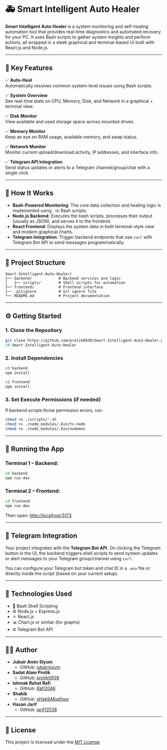 # 🚑 Smart Intelligent Auto Healer

**Smart Intelligent Auto Healer** is a system monitoring and self-healing automation tool that provides real-time diagnostics and automated recovery for your PC. It uses Bash scripts to gather system insights and perform actions, all wrapped in a sleek graphical and terminal-based UI built with React.js and Node.js.

---

## 🌟 Key Features

✅ **Auto-Heal**  
Automatically resolves common system-level issues using Bash scripts.

✅ **System Overview**  
See real-time stats on CPU, Memory, Disk, and Network in a graphical + terminal view.

✅ **Disk Monitor**  
View available and used storage space across mounted drives.

✅ **Memory Monitor**  
Keep an eye on RAM usage, available memory, and swap status.

✅ **Network Monitor**  
Monitor current upload/download activity, IP addresses, and interface info.

✅ **Telegram API Integration**  
Send status updates or alerts to a Telegram channel/group/chat with a single click.

---

## 🧠 How It Works

- **Bash-Powered Monitoring**: The core data collection and healing logic is implemented using `.sh` Bash scripts.
- **Node.js Backend**: Executes the bash scripts, processes their output (usually as JSON), and serves it to the frontend.
- **React Frontend**: Displays the system data in both terminal-style view and modern graphical charts.
- **Telegram Integration**: Trigger backend endpoints that use `curl` with Telegram Bot API to send messages programmatically.

---

## 📁 Project Structure

```
Smart-Intelligent-Auto-Healer/
├── backend/            # Backend services and logic
│   ├── scripts/        # Shell scripts for automation
├── frontend/           # Frontend interface
├── .gitignore          # Git ignore file
└── README.md           # Project documentation
```

---

## ⚙️ Getting Started

### 1. Clone the Repository

```bash
git clone https://github.com/protik0939/Smart-Intelligent-Auto-Healer.git
cd Smart-Intelligent-Auto-Healer
```

### 2. Install Dependencies

```bash
cd backend
npm install

cd frontend
npm install
```

### 3. Set Execute Permissions (if needed)

If backend scripts throw permission errors, run:

```bash
chmod +x ./scripts/*.sh
chmod +x ./node_modules/.bin/ts-node
chmod +x ./node_modules/.bin/nodemon
```

---

## 🚀 Running the App

### Terminal 1 – Backend:

```bash
cd backend
npm run dev
```

### Terminal 2 – Frontend:

```bash
cd frontend
npm run dev
```

Then open: [http://localhost:5173](http://localhost:5173)

---

## 🔌 Telegram Integration

Your project integrates with the **Telegram Bot API**. On clicking the Telegram button in the UI, the backend triggers shell scripts to send system updates or alert messages to your Telegram group/channel using `curl`.

You can configure your Telegram bot token and chat ID in a `.env` file or directly inside the script (based on your current setup).

---

## 🧪 Technologies Used

- 🐚 Bash Shell Scripting
- ⚙️ Node.js + Express.js
- ⚛️ React.js
- 📊 Chart.js or similar (for graphs)
- 🌐 Telegram Bot API

---


## 👨‍💻 Author

- **Jubair Amin Siyum**  
  - GitHub: [jubairsiyum](https://github.com/jubairsiyum)
- **Sadat Alam Protik**  
  - GitHub: [protik0939](https://github.com/protik0939)
- **Ishmak Rahat Rafi**  
  - GitHub: [Rafi2046](https://github.com/Rafi2046)
- **Shakib**  
  - GitHub: [sHakibMusfiqur](https://github.com/sHakibMusfiqur)
- **Hasan Jarif**  
  - GitHub: [jarif12538](https://github.com/jarif12538)

---

## 📜 License

This project is licensed under the [MIT License](LICENSE)
